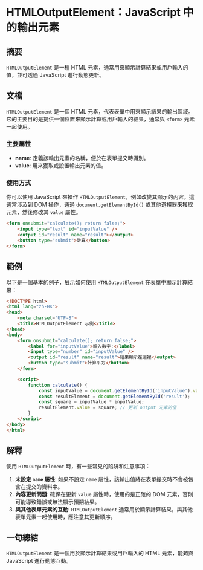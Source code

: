 <!--
Meta Description: # HTMLOutputElement：JavaScript 中的輸出元素 ## 摘要 `HTMLOutputElement` 是一種 HTML 元素，通常用來顯示計算結果或用戶輸入的值，並可透過 JavaScript 進行動態更新。 ## 文檔 `HTMLOutputElement` 是一個 HT...
Meta Keywords: htmloutputelement, html, inputvalue, form, name
-->

# HTMLOutputElement：JavaScript 中的輸出元素

## 摘要
`HTMLOutputElement` 是一種 HTML 元素，通常用來顯示計算結果或用戶輸入的值，並可透過 JavaScript 進行動態更新。

## 文檔
`HTMLOutputElement` 是一個 HTML 元素，代表表單中用來顯示結果的輸出區域。它的主要目的是提供一個位置來顯示計算或用戶輸入的結果，通常與 `<form>` 元素一起使用。

### 主要屬性
- **name**: 定義該輸出元素的名稱，便於在表單提交時識別。
- **value**: 用來獲取或設置輸出元素的值。

### 使用方式
你可以使用 JavaScript 來操作 `HTMLOutputElement`，例如改變其顯示的內容。這通常涉及到 DOM 操作，通過 `document.getElementById()` 或其他選擇器來獲取元素，然後修改其 `value` 屬性。

```html
<form onsubmit="calculate(); return false;">
    <input type="text" id="inputValue" />
    <output id="result" name="result"></output>
    <button type="submit">計算</button>
</form>
```

## 範例
以下是一個基本的例子，展示如何使用 `HTMLOutputElement` 在表單中顯示計算結果：

```html
<!DOCTYPE html>
<html lang="zh-HK">
<head>
    <meta charset="UTF-8">
    <title>HTMLOutputElement 示例</title>
</head>
<body>
    <form onsubmit="calculate(); return false;">
        <label for="inputValue">輸入數字:</label>
        <input type="number" id="inputValue" />
        <output id="result" name="result">結果顯示在這裡</output>
        <button type="submit">計算平方</button>
    </form>

    <script>
        function calculate() {
            const inputValue = document.getElementById('inputValue').value;
            const resultElement = document.getElementById('result');
            const square = inputValue * inputValue;
            resultElement.value = square; // 更新 output 元素的值
        }
    </script>
</body>
</html>
```

## 解釋
使用 `HTMLOutputElement` 時，有一些常見的陷阱和注意事項：

1. **未設定 `name` 屬性**: 如果不設定 `name` 屬性，該輸出值將在表單提交時不會被包含在提交的資料中。
2. **內容更新問題**: 確保在更新 `value` 屬性時，使用的是正確的 DOM 元素，否則可能導致錯誤或無法顯示預期結果。
3. **與其他表單元素的互動**: `HTMLOutputElement` 通常用於顯示計算結果，與其他表單元素一起使用時，應注意其更新順序。

## 一句總結
`HTMLOutputElement` 是一個用於顯示計算結果或用戶輸入的 HTML 元素，能夠與 JavaScript 進行動態互動。